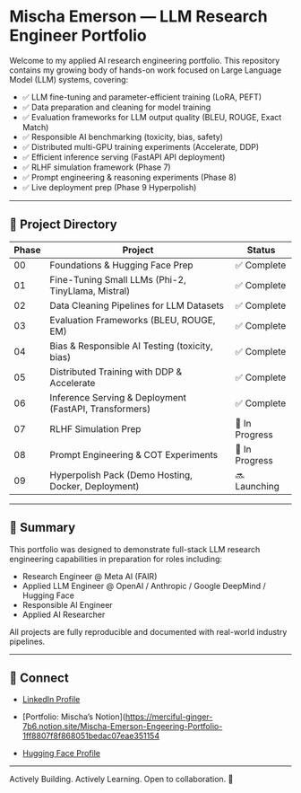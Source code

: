 # Mischa Emerson — LLM Research Engineer Portfolio

Welcome to my applied AI research engineering portfolio. This repository contains my growing body of hands-on work focused on Large Language Model (LLM) systems, covering:

- ✅ LLM fine-tuning and parameter-efficient training (LoRA, PEFT)
- ✅ Data preparation and cleaning for model training
- ✅ Evaluation frameworks for LLM output quality (BLEU, ROUGE, Exact Match)
- ✅ Responsible AI benchmarking (toxicity, bias, safety)
- ✅ Distributed multi-GPU training experiments (Accelerate, DDP)
- ✅ Efficient inference serving (FastAPI API deployment)
- ✅ RLHF simulation framework (Phase 7)
- ✅ Prompt engineering & reasoning experiments (Phase 8)
- ✅ Live deployment prep (Phase 9 Hyperpolish)

---

## 📂 Project Directory

| Phase | Project | Status |
|---|---|---|
| 00 | Foundations & Hugging Face Prep | ✅ Complete |
| 01 | Fine-Tuning Small LLMs (Phi-2, TinyLlama, Mistral) | ✅ Complete |
| 02 | Data Cleaning Pipelines for LLM Datasets | ✅ Complete |
| 03 | Evaluation Frameworks (BLEU, ROUGE, EM) | ✅ Complete |
| 04 | Bias & Responsible AI Testing (toxicity, bias) | ✅ Complete |
| 05 | Distributed Training with DDP & Accelerate | ✅ Complete |
| 06 | Inference Serving & Deployment (FastAPI, Transformers) | ✅ Complete |
| 07 | RLHF Simulation Prep | 🔨 In Progress |
| 08 | Prompt Engineering & COT Experiments | 🔨 In Progress |
| 09 | Hyperpolish Pack (Demo Hosting, Docker, Deployment) | 🔜 Launching |

---

## 🚀 Summary

This portfolio was designed to demonstrate full-stack LLM research engineering capabilities in preparation for roles including:

- Research Engineer @ Meta AI (FAIR)
- Applied LLM Engineer @ OpenAI / Anthropic / Google DeepMind / Hugging Face
- Responsible AI Engineer
- Applied AI Researcher

All projects are fully reproducible and documented with real-world industry pipelines.

---

## 🔗 Connect

- [LinkedIn Profile](https://www.linkedin.com/in/mischaemerson)
- [Portfolio: Mischa’s Notion](https://merciful-ginger-7b6.notion.site/Mischa-Emerson-Engeering-Portfolio-1ff8807f8f868051bedac07eae351154

- [Hugging Face Profile](mischaemerson)

---

Actively Building. Actively Learning. Open to collaboration. 🚀

